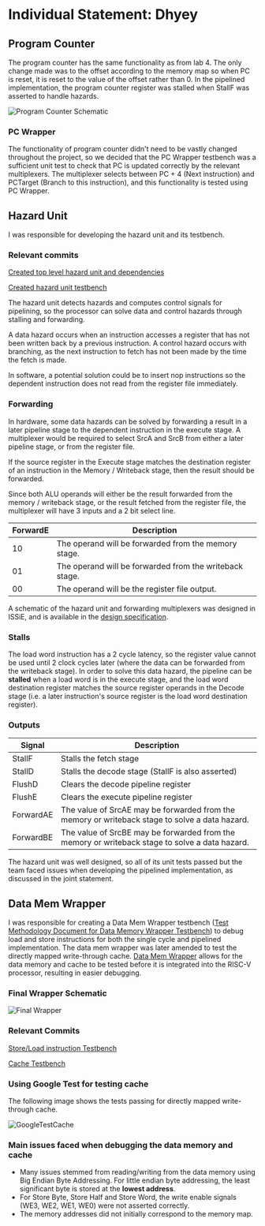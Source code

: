 # Individual Statement: Dhyey

  

## Program Counter

  

The program counter has the same functionality as from lab 4. The only change made was to the offset according to the memory map so when PC is reset, it is reset to the value of the offset rather than 0. In the pipelined implementation, the program counter register was stalled when StallF was asserted to handle hazards.

![Program Counter Schematic](https://github.com/SanjitRaman/Team-10-RISC-V/blob/vbuddy-pipelining-tests/images/PCRegister.png)


### PC Wrapper

The functionality of program counter didn't need to be vastly changed throughout the project, so we decided that the PC Wrapper testbench was a sufficient unit test to check that PC is updated correctly by the relevant multiplexers. The multiplexer selects between PC + 4 (Next instruction) and PCTarget (Branch to this instruction), and this functionality is tested using PC Wrapper.


## Hazard Unit

I was responsible for developing the hazard unit and its testbench.

### Relevant commits

[Created top level hazard unit and dependencies](https://github.com/SanjitRaman/Team-10-RISC-V/commit/d220dd8ec95f9fa5c3f4ea1d7625c2596e89c057)

[Created hazard unit testbench](https://github.com/SanjitRaman/Team-10-RISC-V/commit/6f2984581dcf496e55b423bbf7fa2278c819dad4)


The hazard unit detects hazards and computes control signals for pipelining, so the processor can solve data and control hazards through stalling and forwarding. 

A data hazard occurs when an instruction accesses a register that has not been written back by a previous instruction.
A control hazard occurs with branching, as the next instruction to fetch has not been made by the time the fetch is made.

In software, a potential solution could be to insert nop instructions so the dependent instruction does not read from the register file immediately.

### Forwarding

In hardware, some data hazards can be solved by forwarding a result in a later pipeline stage to the dependent instruction in the execute stage. A multiplexer would be required to select SrcA and SrcB from either a later pipeline stage, or from the register file. 

If the source register in the Execute stage matches the destination register of an instruction in the Memory / Writeback stage, then the result should be forwarded.

Since both ALU operands will either be the result forwarded from the memory / writeback stage, or the result fetched from the register file, the multiplexer will have 3 inputs and a 2 bit select line.

| ForwardE | Description |
| -------------- | ---------------- |
| 10 | The operand will be forwarded from the memory stage. |
| 01 | The operand will be forwarded from the writeback stage. |
| 00 | The operand will be the register file output. |


A schematic of the hazard unit and forwarding multiplexers was designed in ISSiE, and is available in the [design specification](https://github.com/SanjitRaman/Team-10-RISC-V/blob/vbuddy-pipelining-tests/rtl/hazard_unit/readme.md). 

### Stalls

The load word instruction has a 2 cycle latency, so the register value cannot be used until 2 clock cycles later (where the data can be forwarded from the writeback stage). In order to solve this data hazard, the pipeline can be **stalled** when a load word is in the execute stage, and the load word destination register matches the source register operands in the Decode stage (i.e. a later instruction's source register is the load word destination register).

### Outputs

| Signal | Description |
| ----------- | ----------- |
| StallF | Stalls the fetch stage |
| StallD | Stalls the decode stage (StallF is also asserted)|
| FlushD | Clears the decode pipeline register |
| FlushE | Clears the execute pipeline register |
| ForwardAE | The value of SrcAE may be forwarded from the memory or writeback stage to solve a data hazard. |
| ForwardBE | The value of SrcBE may be forwarded from the memory or writeback stage to solve a data hazard. |

The hazard unit was well designed, so all of its unit tests passed but the team faced issues when developing the pipelined implementation, as discussed in the joint statement.

## Data Mem Wrapper 

I was responsible for creating a Data Mem Wrapper testbench ([Test Methodology Document for Data Memory Wrapper Testbench](https://github.com/SanjitRaman/Team-10-RISC-V/blob/vbuddy-pipelining-tests/testbench/data_mem_wrapper/readme.md)) to debug load and store instructions for both the single cycle and pipelined implementation. The data mem wrapper was later amended  to test the directly mapped write-through cache. [Data Mem Wrapper](https://github.com/SanjitRaman/Team-10-RISC-V/blob/vbuddy-pipelining-tests/rtl/data_mem_wrapper/readme.md) allows for the data memory and cache to be tested before it is integrated into the RISC-V processor, resulting in easier debugging.

### Final Wrapper Schematic

![Final Wrapper](https://github.com/SanjitRaman/Team-10-RISC-V/blob/vbuddy-pipelining-tests/images/DataMemWrapperCacheSchematic.png)


### Relevant Commits
[Store/Load instruction Testbench](https://github.com/SanjitRaman/Team-10-RISC-V/commit/7560907f9a24d305b654416bff91a21cc6fd8566)

[Cache Testbench](https://github.com/SanjitRaman/Team-10-RISC-V/commit/60f67f90e8442673966cab315851d6b4f4a4f32d)

### Using Google Test for testing cache

The following image shows the tests passing for directly mapped write-through cache.

![GoogleTestCache](https://github.com/SanjitRaman/Team-10-RISC-V/blob/vbuddy-pipelining-tests/images/DataMemWrapperCacheTests.png)



### Main issues faced when debugging the data memory and cache

 - Many issues stemmed from reading/writing from the data memory using Big Endian Byte Addressing. For little endian byte addressing, the least significant byte is stored at the **lowest address**.
 - For Store Byte, Store Half and Store Word, the write enable signals (WE3, WE2, WE1, WE0) were not asserted correctly.
 - The memory addresses did not initially correspond to the memory map.














